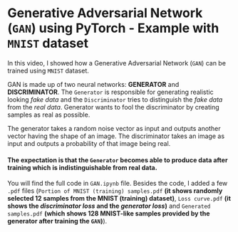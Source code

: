# Generative Adversarial Network (`GAN`) using PyTorch - Example with `MNIST` dataset

In this video, I showed how a Generative Adversarial Network (`GAN`) can be trained using `MNIST` dataset.

GAN is made up of two neural networks: __GENERATOR__ and __DISCRIMINATOR__. The `Generator` is responsible for generating realistic looking _fake data_ and the `Discriminator` tries to distinguish the _fake data_ from the _real data_. Generator wants to fool the discriminator by creating samples as real as possible.

The generator takes a random noise vector as input and outputs another vector having the shape of an image. The discriminator takes an image as input and outputs a probability of that image being real.

#### The expectation is that the `Generator` becomes able to produce data after training which is indistinguishable from real data.

You will find the full code in `GAN.ipynb` file. Besides the code, I added a few `.pdf` files (`Portion of MNIST (training) samples.pdf` __(it shows randomly selected 12 samples from the MNIST (training) dataset)__, `Loss curve.pdf` __(it shows the _discriminator loss_ and the _generator loss_)__ and `Generated samples.pdf` __(which shows 128 MNIST-like samples provided by the generator after training the `GAN`)__).
